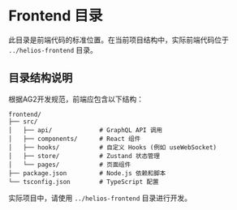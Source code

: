 # Frontend 目录

此目录是前端代码的标准位置。在当前项目结构中，实际前端代码位于 `../helios-frontend` 目录。

## 目录结构说明

根据AG2开发规范，前端应包含以下结构：

```
frontend/
├── src/
│   ├── api/             # GraphQL API 调用
│   ├── components/      # React 组件
│   ├── hooks/           # 自定义 Hooks (例如 useWebSocket)
│   ├── store/           # Zustand 状态管理
│   └── pages/           # 页面组件
├── package.json         # Node.js 依赖和脚本
└── tsconfig.json        # TypeScript 配置
```

实际项目中，请使用 `../helios-frontend` 目录进行开发。 